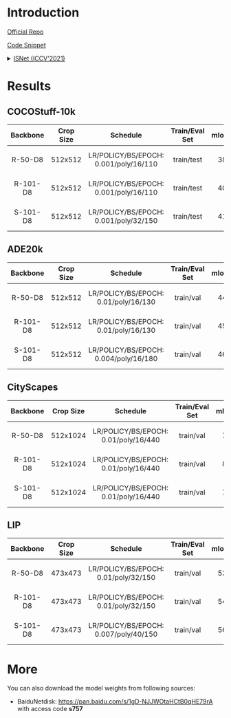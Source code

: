 # Introduction

<a href="https://github.com/SegmentationBLWX/sssegmentation">Official Repo</a>

<a href="https://github.com/SegmentationBLWX/sssegmentation/tree/main/ssseg/modules/models/isnet">Code Snippet</a>

<details>
<summary align="left"><a href="https://arxiv.org/pdf/2108.12382.pdf">ISNet (ICCV'2021)</a></summary>

```latex
@inproceedings{jin2021isnet,
    title={ISNet: Integrate Image-Level and Semantic-Level Context for Semantic Segmentation},
    author={Jin, Zhenchao and Liu, Bin and Chu, Qi and Yu, Nenghai},
    booktitle={Proceedings of the IEEE/CVF International Conference on Computer Vision},
    pages={7189--7198},
    year={2021}
}
```

</details>


# Results

## COCOStuff-10k
| Backbone  | Crop Size  | Schedule                              | Train/Eval Set  | mIoU/mIoU(ms+flip)   | Download                                                                                                                                                                                                                                                                                                                                                                                                        |
| :-:       | :-:        | :-:                                   | :-:             | :-:                  | :-:                                                                                                                                                                                                                                                                                                                                                                                                             |
| R-50-D8   | 512x512    | LR/POLICY/BS/EPOCH: 0.001/poly/16/110 | train/test      | 38.06%/40.16%        | [cfg](https://raw.githubusercontent.com/SegmentationBLWX/sssegmentation/main/ssseg/cfgs/isnet/cfgs_cocostuff10k_resnet50os8.py) &#124; [model](https://github.com/SegmentationBLWX/modelstore/releases/download/ssseg_isnet/isnet_resnet50os8_cocostuff10k_train.pth) &#124; [log](https://github.com/SegmentationBLWX/modelstore/releases/download/ssseg_isnet/isnet_resnet50os8_cocostuff10k_train.log)       |
| R-101-D8  | 512x512    | LR/POLICY/BS/EPOCH: 0.001/poly/16/110 | train/test      | 40.53%/41.60%        | [cfg](https://raw.githubusercontent.com/SegmentationBLWX/sssegmentation/main/ssseg/cfgs/isnet/cfgs_cocostuff10k_resnet101os8.py) &#124; [model](https://github.com/SegmentationBLWX/modelstore/releases/download/ssseg_isnet/isnet_resnet101os8_cocostuff10k_train.pth) &#124; [log](https://github.com/SegmentationBLWX/modelstore/releases/download/ssseg_isnet/isnet_resnet101os8_cocostuff10k_train.log)    |
| S-101-D8  | 512x512    | LR/POLICY/BS/EPOCH: 0.001/poly/32/150 | train/test      | 41.55%/42.08%        | [cfg](https://raw.githubusercontent.com/SegmentationBLWX/sssegmentation/main/ssseg/cfgs/isnet/cfgs_cocostuff10k_resnest101os8.py) &#124; [model](https://github.com/SegmentationBLWX/modelstore/releases/download/ssseg_isnet/isnet_resnest101os8_cocostuff10k_train.pth) &#124; [log](https://github.com/SegmentationBLWX/modelstore/releases/download/ssseg_isnet/isnet_resnest101os8_cocostuff10k_train.log) |

## ADE20k
| Backbone  | Crop Size  | Schedule                              | Train/Eval Set  | mIoU/mIoU(ms+flip)   | Download                                                                                                                                                                                                                                                                                                                                                                                      |
| :-:       | :-:        | :-:                                   | :-:             | :-:                  | :-:                                                                                                                                                                                                                                                                                                                                                                                           |
| R-50-D8   | 512x512    | LR/POLICY/BS/EPOCH: 0.01/poly/16/130  | train/val       | 44.22%/45.04%        | [cfg](https://raw.githubusercontent.com/SegmentationBLWX/sssegmentation/main/ssseg/cfgs/isnet/cfgs_ade20k_resnet50os8.py) &#124; [model](https://github.com/SegmentationBLWX/modelstore/releases/download/ssseg_isnet/isnet_resnet50os8_ade20k_train.pth) &#124; [log](https://github.com/SegmentationBLWX/modelstore/releases/download/ssseg_isnet/isnet_resnet50os8_ade20k_train.log)       |
| R-101-D8  | 512x512    | LR/POLICY/BS/EPOCH: 0.01/poly/16/130  | train/val       | 45.92%/47.31%        | [cfg](https://raw.githubusercontent.com/SegmentationBLWX/sssegmentation/main/ssseg/cfgs/isnet/cfgs_ade20k_resnet101os8.py) &#124; [model](https://github.com/SegmentationBLWX/modelstore/releases/download/ssseg_isnet/isnet_resnet101os8_ade20k_train.pth) &#124; [log](https://github.com/SegmentationBLWX/modelstore/releases/download/ssseg_isnet/isnet_resnet101os8_ade20k_train.log)    |
| S-101-D8  | 512x512    | LR/POLICY/BS/EPOCH: 0.004/poly/16/180 | train/val       | 46.65%/47.55%        | [cfg](https://raw.githubusercontent.com/SegmentationBLWX/sssegmentation/main/ssseg/cfgs/isnet/cfgs_ade20k_resnest101os8.py) &#124; [model](https://github.com/SegmentationBLWX/modelstore/releases/download/ssseg_isnet/isnet_resnest101os8_ade20k_train.pth) &#124; [log](https://github.com/SegmentationBLWX/modelstore/releases/download/ssseg_isnet/isnet_resnest101os8_ade20k_train.log) |

## CityScapes
| Backbone  | Crop Size  | Schedule                              | Train/Eval Set  | mIoU/mIoU(ms+flip)   | Download                                                                                                                                                                                                                                                                                                                                                                                                  |
| :-:       | :-:        | :-:                                   | :-:             | :-:                  | :-:                                                                                                                                                                                                                                                                                                                                                                                                       |
| R-50-D8   | 512x1024   | LR/POLICY/BS/EPOCH: 0.01/poly/16/440  | train/val       | 79.32%/80.88%        | [cfg](https://raw.githubusercontent.com/SegmentationBLWX/sssegmentation/main/ssseg/cfgs/isnet/cfgs_cityscapes_resnet50os8.py) &#124; [model](https://github.com/SegmentationBLWX/modelstore/releases/download/ssseg_isnet/isnet_resnet50os8_cityscapes_train.pth) &#124; [log](https://github.com/SegmentationBLWX/modelstore/releases/download/ssseg_isnet/isnet_resnet50os8_cityscapes_train.log)       |
| R-101-D8  | 512x1024   | LR/POLICY/BS/EPOCH: 0.01/poly/16/440  | train/val       | 80.56%/81.98%        | [cfg](https://raw.githubusercontent.com/SegmentationBLWX/sssegmentation/main/ssseg/cfgs/isnet/cfgs_cityscapes_resnet101os8.py) &#124; [model](https://github.com/SegmentationBLWX/modelstore/releases/download/ssseg_isnet/isnet_resnet101os8_cityscapes_train.pth) &#124; [log](https://github.com/SegmentationBLWX/modelstore/releases/download/ssseg_isnet/isnet_resnet101os8_cityscapes_train.log)    |
| S-101-D8  | 512x1024   | LR/POLICY/BS/EPOCH: 0.01/poly/16/440  | train/val       | 78.78%/81.30%        | [cfg](https://raw.githubusercontent.com/SegmentationBLWX/sssegmentation/main/ssseg/cfgs/isnet/cfgs_cityscapes_resnest101os8.py) &#124; [model](https://github.com/SegmentationBLWX/modelstore/releases/download/ssseg_isnet/isnet_resnest101os8_cityscapes_train.pth) &#124; [log](https://github.com/SegmentationBLWX/modelstore/releases/download/ssseg_isnet/isnet_resnest101os8_cityscapes_train.log) |

## LIP
| Backbone  | Crop Size  | Schedule                              | Train/Eval Set  | mIoU/mIoU(ms+flip)   | Download                                                                                                                                                                                                                                                                                                                                                                             |
| :-:       | :-:        | :-:                                   | :-:             | :-:                  | :-:                                                                                                                                                                                                                                                                                                                                                                                  |
| R-50-D8   | 473x473    | LR/POLICY/BS/EPOCH: 0.01/poly/32/150  | train/val       | 53.14%/53.41%        | [cfg](https://raw.githubusercontent.com/SegmentationBLWX/sssegmentation/main/ssseg/cfgs/isnet/cfgs_lip_resnet50os8.py) &#124; [model](https://github.com/SegmentationBLWX/modelstore/releases/download/ssseg_isnet/isnet_resnet50os8_lip_train.pth) &#124; [log](https://github.com/SegmentationBLWX/modelstore/releases/download/ssseg_isnet/isnet_resnet50os8_lip_train.log)       |
| R-101-D8  | 473x473    | LR/POLICY/BS/EPOCH: 0.01/poly/32/150  | train/val       | 54.96%/55.41%        | [cfg](https://raw.githubusercontent.com/SegmentationBLWX/sssegmentation/main/ssseg/cfgs/isnet/cfgs_lip_resnet101os8.py) &#124; [model](https://github.com/SegmentationBLWX/modelstore/releases/download/ssseg_isnet/isnet_resnet101os8_lip_train.pth) &#124; [log](https://github.com/SegmentationBLWX/modelstore/releases/download/ssseg_isnet/isnet_resnet101os8_lip_train.log)    |
| S-101-D8  | 473x473    | LR/POLICY/BS/EPOCH: 0.007/poly/40/150 | train/val       | 56.52%/56.81%        | [cfg](https://raw.githubusercontent.com/SegmentationBLWX/sssegmentation/main/ssseg/cfgs/isnet/cfgs_lip_resnest101os8.py) &#124; [model](https://github.com/SegmentationBLWX/modelstore/releases/download/ssseg_isnet/isnet_resnest101os8_lip_train.pth) &#124; [log](https://github.com/SegmentationBLWX/modelstore/releases/download/ssseg_isnet/isnet_resnest101os8_lip_train.log) |


# More
You can also download the model weights from following sources:
- BaiduNetdisk: https://pan.baidu.com/s/1gD-NJJWOtaHCtB0qHE79rA with access code **s757**